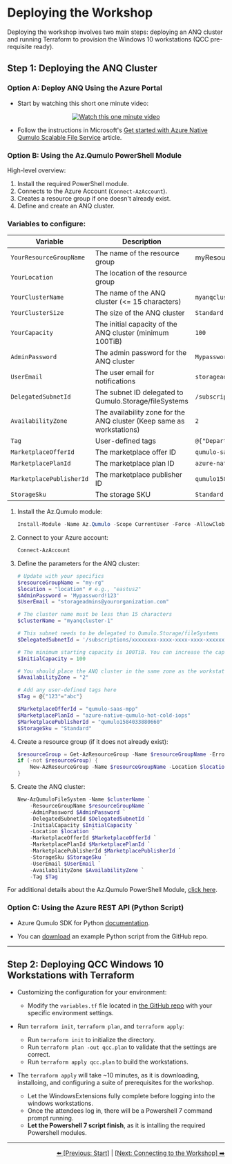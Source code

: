 
# Deploying the Workshop

Deploying the workshop involves two main steps: deploying an ANQ cluster and running Terraform to provision the Windows 10 workstations (QCC pre-requisite ready).

## Step 1: Deploying the ANQ Cluster

### Option A: Deploy ANQ Using the Azure Portal

- Start by watching this short one minute video:

<div align="center">
    <a href="https://www.youtube.com/watch?v=zJpUAZVAato">
        <img src="https://img.youtube.com/vi/zJpUAZVAato/0.jpg" alt="Watch this one minute video">
    </a>
</div>

- Follow the instructions in Microsoft's [Get started with Azure Native Qumulo Scalable File Service](https://learn.microsoft.com/en-us/azure/partner-solutions/qumulo/qumulo-create) article.

### Option B: Using the Az.Qumulo PowerShell Module

High-level overview:
1. Install the required PowerShell module.
2. Connects to the Azure Account (`Connect-AzAccount`).
3. Creates a resource group if one doesn't already exist.
4. Define and create an ANQ cluster.

### Variables to configure:

| Variable              | Description                                           | Example                             |
|-----------------------|-------------------------------------------------------|-------------------------------------|
| `YourResourceGroupName` | The name of the resource group                      | myResourceGroup                             |
| `YourLocation`        | The location of the resource group                    | <div align="center">eastus2<br><span style="font-size: 12px;"><a href="https://qumulo.com/product/azure/#:~:text=Azure%20Native%20Qumulo%20can%20be,%2C%20UK%2C%20Asia%20and%20Canada.">ANQ supported regions</a></span></div>                 |
| `YourClusterName`     | The name of the ANQ cluster (<= 15 characters) | `myanqcluster-1`                   |
| `YourClusterSize`     | The size of the ANQ cluster                           | `Standard`                          |
| `YourCapacity`        | The initial capacity of the ANQ cluster (minimum 100TiB) | `100`                              |
| `AdminPassword`       | The admin password for the ANQ cluster                | `Mypassword!123`                    |
| `UserEmail`           | The user email for notifications                      | `storageadmins@yourorganization.com`|
| `DelegatedSubnetId`   | The subnet ID delegated to Qumulo.Storage/fileSystems | `/subscriptions/.../subnets/...`    |
| `AvailabilityZone`    | The availability zone for the ANQ cluster (Keep same as workstations) | `2`                                 |
| `Tag`                 | User-defined tags                                     | `@{"Department"="Engineering"}`                    |
| `MarketplaceOfferId`  | The marketplace offer ID                              | `qumulo-saas-mpp`                   |
| `MarketplacePlanId`   | The marketplace plan ID                               | `azure-native-qumulo-hot-cold-iops` |
| `MarketplacePublisherId` | The marketplace publisher ID                      | `qumulo1584033880660`               |
| `StorageSku`          | The storage SKU                                       | `Standard`                          |


1. Install the Az.Qumulo module:
    ```powershell
    Install-Module -Name Az.Qumulo -Scope CurrentUser -Force -AllowClobber
    ```

2. Connect to your Azure account:
    ```powershell
    Connect-AzAccount
    ```

3. Define the parameters for the ANQ cluster:
    ```powershell
    # Update with your specifics
    $resourceGroupName = "my-rg"
    $location = "location" # e.g., "eastus2"
    $AdminPassword = 'Mypassword!123'
    $UserEmail = "storageadmins@yourorganization.com"

    # The cluster name must be less than 15 characters
    $clusterName = "myanqcluster-1"

    # This subnet needs to be delegated to Qumulo.Storage/fileSystems
    $DelegatedSubnetId = '/subscriptions/xxxxxxxx-xxxx-xxxx-xxxx-xxxxxxxxxxxx/resourceGroups/$resourceGroupName/providers/Microsoft.Network/virtualNetworks/myvnet/subnets/mysubnetname' 

    # The minimum starting capacity is 100TiB. You can increase the capacity non-disruptively to several hundreds of PiBs
    $InitialCapacity = 100 

    # You should place the ANQ cluster in the same zone as the workstations for minimum network latency.
    $AvailabilityZone = "2"

    # Add any user-defined tags here
    $Tag = @{"123"="abc"}

    $MarketplaceOfferId = "qumulo-saas-mpp" 
    $MarketplacePlanId = "azure-native-qumulo-hot-cold-iops" 
    $MarketplacePublisherId = "qumulo1584033880660"
    $StorageSku = "Standard"
    ```

4. Create a resource group (if it does not already exist):
    ```powershell
    $resourceGroup = Get-AzResourceGroup -Name $resourceGroupName -ErrorAction SilentlyContinue
    if (-not $resourceGroup) {
        New-AzResourceGroup -Name $resourceGroupName -Location $location
    }
    ```

5. Create the ANQ cluster:
    ```powershell
    New-AzQumuloFileSystem -Name $clusterName `
        -ResourceGroupName $resourceGroupName `
        -AdminPassword $AdminPassword `
        -DelegatedSubnetId $DelegatedSubnetId `
        -InitialCapacity $InitialCapacity `
        -Location $location `
        -MarketplaceOfferId $MarketplaceOfferId `
        -MarketplacePlanId $MarketplacePlanId `
        -MarketplacePublisherId $MarketplacePublisherId `
        -StorageSku $StorageSku `
        -UserEmail $UserEmail `
        -AvailabilityZone $AvailabilityZone `
        -Tag $Tag
    ```

For additional details about the Az.Qumulo PowerShell Module, [click here](https://learn.microsoft.com/en-us/powershell/module/az.qumulo/?view=azps-12.0.0).

### Option C: Using the Azure REST API (Python Script)

- Azure Qumulo SDK for Python [documentation](https://learn.microsoft.com/en-us/python/api/overview/azure/qumulo?view=azure-python).

- You can [download](create-anq-cluster.py) an example Python script from the GitHub repo.

---

## Step 2: Deploying QCC Windows 10 Workstations with Terraform

- Customizing the configuration for your environment:
   - Modify the `variables.tf` file located in [the GitHub repo](https://github.com/Qumulo/QumuloCustomConnector/blob/main/workshop/terraform/variables.tf) with your specific environment settings.

- Run `terraform init`, `terraform plan`, and `terraform apply`:
   - Run `terraform init` to initialize the directory.
   - Run `terraform plan -out qcc.plan` to validate that the settings are correct.
   - Run `terraform apply qcc.plan` to build the workstations.

- The `terraform apply` will take ~10 minutes, as it is downloading, installoing, and configuring a suite of prerequisites for the workshop.  
   - Let the WindowsExtensions fully complete before logging into the windows workstations. 
   - Once the attendees log in, there will be a Powershell 7 command prompt running.  
   - **Let the Powershell 7 script finish**, as it is intalling the required Powershell modules. 

---

<div align="right">
  <a href="qcc-workshop.md">⬅️ [Previous: Start]</a> | <a href="qcc-workshop-connecting.md">[Next: Connecting to the Workshop] ➡️</a>
</div>

